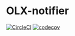 # OLX-notifier
[![CircleCI](https://circleci.com/gh/Fiszcz/OLX-flats-notificator/tree/master.svg?style=svg)](https://circleci.com/gh/Fiszcz/OLX-flats-notificator/tree/master)
[![codecov](https://codecov.io/gh/Fiszcz/OLX-flats-notificator/branch/master/graph/badge.svg)](https://codecov.io/gh/Fiszcz/OLX-flats-notificator)
